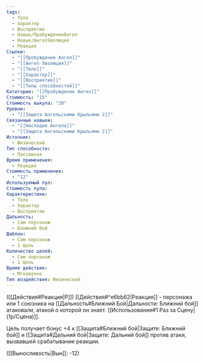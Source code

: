 ```yaml
---
tags:
  - Тело
  - Характер
  - Восприятие
  - Навык/ПробуждениеАнгел
  - Навык/АнгелЭволюция
  - Реакция
Ссылки:
  - "[[Пробуждение Ангел]]"
  - "[[Ангел Эволюция]]"
  - "[[Тело]]"
  - "[[Характер]]"
  - "[[Восприятие]]"
  - "[[Типы способностей]]"
Категория: "[[Пробуждение Ангел]]"
Стоимость: "15"
Стоимость выкупа: "20"
Уровни:
  - "[[Защита Ангельскими Крыльями 2]]"
Связанные навыки:
  - "[[Наследие Ангела]]"
  - "[[Защита Ангельскими Крыльями 2]]"
Источник:
  - Физический
Тип способности:
  - Пассивная
Время применения:
  - Реакция
Стоимость применения:
  - "12"
Используемый пул: 
Стоимость пула: 
Характеристики:
  - Тело
  - Характер
  - Восприятие
Дальность:
  - Сам персонаж
  - Ближний бой
Шаблон:
  - Сам персонаж
  - 1 Цель
Количество целей:
  - Сам персонаж
  - 1 Цель
Время действия:
  - Мгновенно
Тип воздействия: Физический
---
```

([[Действия#Реакция|Р]]) [[Действия#^e6bb62|Реакция]] - персонажа или 1 союзника на [[Дальность#Ближний Бой|Дальности: Ближний бой]] атаковали, атакой о которой он знает. [[Использование#1 Раз за Сцену|(1р/Сцена)]]. 

Цель получает бонус +4 к [[Защита#Ближний бой|Защите: Ближний бой]] и [[Защита#Дальний бой|Защите: Дальний бой]] против атаки, вызвавшей срабатывание реакции. 

([[Выносливость|Вын]]: -12)